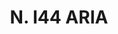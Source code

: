 ---
title: "N. I44 ARIA"
plant-name: "N. I44 ARIA"
plant-number: "144"
plant-xml: "/assets/xml/plant144.xml"
plant-title: "N. I44 ARIA"
plant-taxon-link: ""
plant-taxon-link: ""
layout: single-xml
---